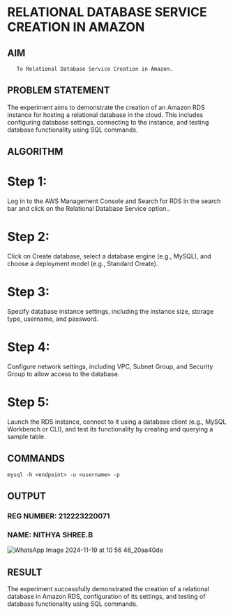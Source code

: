  # RELATIONAL DATABASE SERVICE CREATION IN AMAZON
  ## AIM
       To Relational Database Service Creation in Amazon.
## PROBLEM STATEMENT
 The experiment aims to demonstrate the creation of an Amazon RDS instance for hosting a relational database in the cloud. This includes configuring database settings, connecting to the instance, and testing database functionality using SQL commands.

## ALGORITHM
# Step 1:
Log in to the AWS Management Console and Search for RDS in the search bar and click on the Relational Database Service option..
# Step 2:
Click on Create database, select a database engine (e.g., MySQL), and choose a deployment model (e.g., Standard Create).
# Step 3:
Specify database instance settings, including the instance size, storage type, username, and password.
# Step 4:
Configure network settings, including VPC, Subnet Group, and Security Group to allow access to the database.
# Step 5:
Launch the RDS instance, connect to it using a database client (e.g., MySQL Workbench or CLI), and test its functionality by creating and querying a sample table.

## COMMANDS
```
mysql -h <endpoint> -u <username> -p

```
## OUTPUT
### REG NUMBER: 212223220071
### NAME: NITHYA SHREE.B
![WhatsApp Image 2024-11-19 at 10 56 46_20aa40de](https://github.com/user-attachments/assets/dd6e872c-cad7-4286-8265-89ca4d9121b2)

 
## RESULT
The experiment successfully demonstrated the creation of a relational database in Amazon RDS, configuration of its settings, and testing of database functionality using SQL commands. 
 
